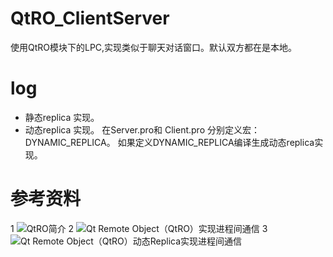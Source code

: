 # QtRO_ClientServer

使用QtRO模块下的LPC,实现类似于聊天对话窗口。默认双方都在是本地。


# log
- 静态replica 实现。
- 动态replica 实现。 在Server.pro和 Client.pro 分别定义宏：DYNAMIC_REPLICA。 如果定义DYNAMIC_REPLICA编译生成动态replica实现。
	
	
	
# 参考资料
1 ![QtRO简介](https://zhuanlan.zhihu.com/p/36501814)
2 ![Qt Remote Object（QtRO）实现进程间通信](https://blog.csdn.net/luoyayun361/article/details/91588654)
3 ![Qt Remote Object（QtRO）动态Replica实现进程间通信](https://blog.csdn.net/luoyayun361/article/details/92205562)
